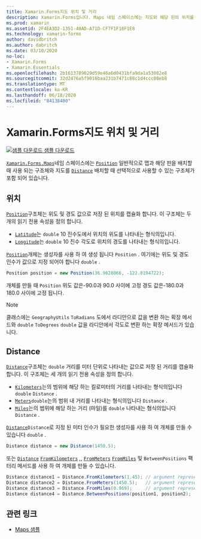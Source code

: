 ```yaml
---
title: Xamarin.Forms지도 위치 및 거리
description: Xamarin.Forms입니다. Maps 네임 스페이스에는 지도와 해당 핀의 위치를 지정할 때 일반적으로 사용 되는 위치 구조체와 지도를 배치할 때 선택적으로 사용할 수 있는 거리 구조체가 포함 되어 있습니다.
ms.prod: xamarin
ms.assetid: 2F4EA3D2-1351-40AD-A71D-CF7F1F18F1E8
ms.technology: xamarin-forms
author: davidbritch
ms.author: dabritch
ms.date: 03/10/2020
no-loc:
- Xamarin.Forms
- Xamarin.Essentials
ms.openlocfilehash: 2b1613789029d59e46a6d0431bfa9da1a53082e8
ms.sourcegitcommit: 32d2476a5f9016baa231b7471c88c1d4ccc08eb8
ms.translationtype: MT
ms.contentlocale: ko-KR
ms.lasthandoff: 06/18/2020
ms.locfileid: "84138400"
---
```

# <a name="xamarinforms-map-position-and-distance"></a>Xamarin.Forms지도 위치 및 거리

[![샘플 다운로드](~/media/shared/download.png) 샘플 다운로드](https://docs.microsoft.com/samples/xamarin/xamarin-forms-samples/workingwithmaps)

[`Xamarin.Forms.Maps`](xref:Xamarin.Forms.Maps)네임 스페이스에는 [`Position`](xref:Xamarin.Forms.Maps.Position) 일반적으로 맵과 해당 핀을 배치할 때 사용 되는 구조체와 지도를 [`Distance`](xref:Xamarin.Forms.Maps.Distance) 배치할 때 선택적으로 사용할 수 있는 구조체가 포함 되어 있습니다.

## <a name="position"></a>위치

[`Position`](xref:Xamarin.Forms.Maps.Position)구조체는 위도 및 경도 값으로 저장 된 위치를 캡슐화 합니다. 이 구조체는 두 개의 읽기 전용 속성을 정의 합니다.

- [`Latitude`](xref:Xamarin.Forms.Maps.Position.Latitude)는 `double` 10 진수도에서 위치의 위도를 나타내는 형식의입니다.
- [`Longitude`](xref:Xamarin.Forms.Maps.Position.Longitude)는 `double` 10 진수 각도로 위치의 경도를 나타내는 형식의입니다.

[`Position`](xref:Xamarin.Forms.Maps.Position)개체는 생성자를 사용 하 여 생성 됩니다 `Position` . 여기에는 위도 및 경도 인수가 값으로 지정 되어야 합니다 `double` .

```csharp
Position position = new Position(36.9628066, -122.0194722);
```

개체를 만들 때 `Position` 위도 값은-90.0과 90.0 사이에 고정 경도 값은-180.0과 180.0 사이에 고정 됩니다.

> [!NOTE]
> 클래스에는 `GeographyUtils` `ToRadians` 도에서 라디안으로 값을 변환 하는 확장 메서드와 `double` `ToDegrees` `double` 값을 라디안에서 각도로 변환 하는 확장 메서드가 있습니다.

## <a name="distance"></a>Distance

[`Distance`](xref:Xamarin.Forms.Maps.Distance)구조체는 `double` 거리를 미터 단위로 나타내는 값으로 저장 된 거리를 캡슐화 합니다. 이 구조체는 세 개의 읽기 전용 속성을 정의 합니다.

- [`Kilometers`](xref:Xamarin.Forms.Maps.Distance.Kilometers)는의 범위에 해당 하는 킬로미터의 거리를 나타내는 형식의입니다 `double` `Distance` .
- [`Meters`](xref:Xamarin.Forms.Maps.Distance.Meters)`double`는의 범위 내 거리를 나타내는 형식의입니다 `Distance` .
- [`Miles`](xref:Xamarin.Forms.Maps.Distance.Miles)는의 범위에 해당 하는 거리 (마일)를 `double` 나타내는 형식의입니다 `Distance` .

[`Distance`](xref:Xamarin.Forms.Maps.Distance)`Distance`로 지정 된 미터 인수가 필요한 생성자를 사용 하 여 개체를 만들 수 있습니다 `double` .

```csharp
Distance distance = new Distance(1450.5);
```

또는 [`Distance`](xref:Xamarin.Forms.Maps.Distance) [`FromKilometers`](xref:Xamarin.Forms.Maps.Distance.FromKilometers*) ,, [`FromMeters`](xref:Xamarin.Forms.Maps.Distance.FromMeters*) [`FromMiles`](xref:Xamarin.Forms.Maps.Distance.FromMiles*) 및 `BetweenPositions` 팩터리 메서드를 사용 하 여 개체를 만들 수 있습니다.

```csharp
Distance distance1 = Distance.FromKilometers(1.45); // argument represents the number of kilometers
Distance distance2 = Distance.FromMeters(1450.5);   // argument represents the number of meters
Distance distance3 = Distance.FromMiles(0.969);     // argument represents the number of miles
Distance distance4 = Distance.BetweenPositions(position1, position2);
```

## <a name="related-links"></a>관련 링크

- [Maps 샘플](https://docs.microsoft.com/samples/xamarin/xamarin-forms-samples/workingwithmaps)
